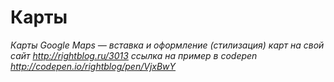 # Карты
*Карты Google Maps — вставка и оформление (стилизация) карт на свой сайт http://rightblog.ru/3013*
*ссылка на пример в codepen http://codepen.io/rightblog/pen/VjxBwY*
